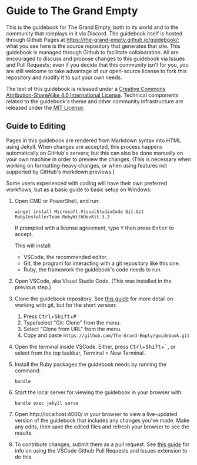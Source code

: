 # Guide to The Grand Empty

This is the guidebook for The Grand Empty, both to its world and to the community that roleplays in it via Discord.
The guidebook itself is hosted through Github Pages at https://the-grand-empty.github.io/guidebook/; what you see here is the source repository that generates that site. This guidebook is managed through Github to facilitate collaboration. All are encouraged to discuss and propose changes to this guidebook via Issues and Pull Requests; even if you decide that this community isn't for you, you are still welcome to take advantage of our open-source license to fork this repository and modify it to suit your own needs.

The text of this guidebook is released under a [Creative Commons Attribution-ShareAlike 4.0 International License](https://creativecommons.org/licenses/by-sa/4.0/). Technical components related to the guidebook's theme and other community infrastructure are released under the [MIT License](https://opensource.org/license/MIT).

## Guide to Editing

Pages in this guidebook are rendered from Markdown syntax into HTML using Jekyll. When changes are accepted, this process happens automatically on GitHub's servers; but this can also be done manually on your own machine in order to preview the changes. (This is necessary when working on formatting-heavy changes, or when using features not supported by GitHub's markdown previews.)

Some users experienced with coding will have their own preferred workflows, but as a basic guide to basic setup on Windows:

1. Open CMD or PowerShell, and run:
   
   ```
   winget install Microsoft.VisualStudioCode Git.Git RubyInstallerTeam.RubyWithDevKit.3.2
   ```
   
   If prompted with a license agreement, type <kbd>Y</kbd> then press <kbd>Enter</kbd> to accept.

   This will install:
   - VSCode, the recommended editor.
   - Git, the program for interacting with a git repository like this one.
   - Ruby, the framework the guidebook's code needs to run.

2. Open VSCode, aka Visual Studio Code. (This was installed in the previous step.)

3. Clone the guidebook repository. See [this guide](https://code.visualstudio.com/docs/sourcecontrol/intro-to-git#_clone-a-repository-locally) for more detail on working with git, but for the short version:
   1. Press <kbd>Ctrl</kbd>+<kbd>Shift</kbd>+<kbd>P</kbd>
   2. Type/select "Git: Clone" from the menu.
   3. Select "Clone from URL" from the menu.
   4. Copy and paste `https://github.com/The-Grand-Empty/guidebook.git`

4. Open the terminal inside VSCode.
   Either, press <kbd>Ctrl</kbd>+<kbd>Shift</kbd>+<kbd>`</kbd>, or select from the top taskbar, Terminal > New Terminal.

5. Install the Ruby packages the guidebook needs by running the command:

   ```
   bundle
   ```

6. Start the local server for viewing the guidebook in your browser with:

   ```
   bundle exec jekyll serve
   ```
   
7. Open http://localhost:4000/ in your browser to view a live-updated version of the guidebook that includes any changes you've made. Make any edits, then save the edited files and refresh your browser to see the results.

8. To contribute changes, submit them as a pull request. See [this guide](https://code.visualstudio.com/docs/sourcecontrol/github) for info on using the VSCode Github Pull Requests and Issues extension to do this.


